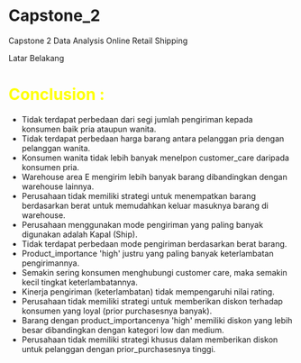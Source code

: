 # Capstone_2
Capstone 2 Data Analysis Online Retail Shipping

Latar Belakang



# <font color ='yellow'>Conclusion : </font>
- Tidak terdapat perbedaan dari segi jumlah pengiriman kepada konsumen baik pria ataupun wanita.
- Tidak terdapat perbedaan harga barang antara pelanggan pria dengan pelanggan wanita.
- Konsumen wanita tidak lebih banyak menelpon customer_care daripada konsumen pria.
- Warehouse area E mengirim lebih banyak barang dibandingkan dengan warehouse lainnya.
- Perusahaan tidak memiliki strategi untuk menempatkan barang berdasarkan berat untuk memudahkan keluar masuknya barang di warehouse.
- Perusahaan menggunakan mode pengiriman yang paling banyak digunakan adalah Kapal (Ship). 
- Tidak terdapat perbedaan mode pengiriman berdasarkan berat barang. 
- Product_importance 'high' justru yang paling banyak keterlambatan pengirimannya. 
- Semakin sering konsumen menghubungi customer care, maka semakin kecil tingkat keterlambatannya.
- Kinerja pengiriman (keterlambatan) tidak mempengaruhi nilai rating.
- Perusahaan tidak memiliki strategi untuk memberikan diskon terhadap konsumen yang loyal (prior purchasesnya banyak).
- Barang dengan product_importancenya 'high' memiliki diskon yang lebih besar dibandingkan dengan kategori low dan medium.
- Perusahaan tidak memiliki strategi khusus dalam memberikan diskon untuk pelanggan dengan prior_purchasesnya tinggi. 
